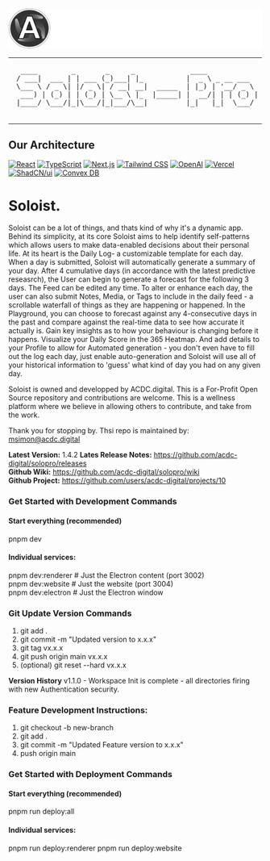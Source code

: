 ![ACDC Logo](public/logo-ACDC.svg)

<table>
  <tr>
    <td>
      <pre>
  ____        _       _     _             ____            
 / ___|  ___ | | ___ (_)___| |_          |  _ \ _ __ ___  
 \___ \ / _ \| |/ _ \| / __| __|  _____  | |_) | '__/ _ \ 
  ___) | (_) | | (_) | \__ \ |_  |_____| |  __/| | | (_) |
 |____/ \___/|_|\___/|_|___/\__|         |_|   |_|  \___/
      </pre>
    </td>
  </tr>
</table>

## Our Architecture
[![React](https://img.shields.io/badge/React-%2320232A.svg?style=flat-round&logo=react&logoColor=%2361DAFB)](https://reactjs.org/)
[![TypeScript](https://img.shields.io/badge/TypeScript-%233178C6.svg?style=flat-round&logo=typescript&logoColor=white)](https://www.typescriptlang.org/)
[![Next.js](https://img.shields.io/badge/Next.js-%23000000.svg?style=flat-round&logo=nextdotjs&logoColor=white)](https://nextjs.org/)
[![Tailwind CSS](https://img.shields.io/badge/Tailwind_CSS-%2306B6D4.svg?style=flat-round&logo=tailwindcss&logoColor=white)](https://tailwindcss.com/)
[![OpenAI](https://img.shields.io/badge/OpenAI-%23000000.svg?style=flat-round&logo=OpenAI&logoColor=white)](https://www.openai.com/)
[![Vercel](https://img.shields.io/badge/Vercel-%23000000.svg?style=flat-round&logo=Vercel&logoColor=white)](https://vercel.com/)
[![ShadCN/ui](https://img.shields.io/badge/shadcn--ui-%2327272A.svg?style=flat-round&logoColor=white)](https://ui.shadcn.com/)
[![Convex DB](https://img.shields.io/badge/Convex_DB-%23450AFF.svg?style=flat-round&logo=convex&logoColor=white)](https://convex.dev/)

# Soloist.
Soloist can be a lot of things, and thats kind of why it's a dynamic app. Behind its simplicity, at its core Soloist aims to help identify self-patterns which allows users to make data-enabled decisions about their personal life. At its heart is the Daily Log- a customizable template for each day. When a day is submitted, Soloist will automatically generate a summary of your day. After 4 cumulative days (in accordance with the latest predictive reseasrch), the User can begin to generate a forecast for the following 3 days. The Feed can be edited any time. To alter or enhance each day, the user can also submit Notes, Media, or Tags to include in the daily feed - a scrollable waterfall of things as they are happening or happened. In the Playground, you can choose to forecast against any 4-consecutive days in the past and compare against the real-time data to see how accurate it actually is. Gain key insights as to how your behaviour is changing before it happens. Visualize your Daily Score in the 365 Heatmap. And add details to your Profile to allow for Automated generation - you don't even have to fill out the log each day, just enable auto-generation and Soloist will use all of your historical information to 'guess' what kind of day you had on any given day.   

Soloist is owned and developped by ACDC.digital. This is a For-Profit Open Source repository and contributions are welcome. This is a wellness platform where we believe in allowing others to contribute, and take from the work.   

Thank you for stopping by. Thsi repo is maintained by: msimon@acdc.digital


**Latest Version:** 1.4.2
**Lates Release Notes:** https://github.com/acdc-digital/solopro/releases   
**Github Wiki:** https://github.com/acdc-digital/solopro/wiki   
**Github Project:** https://github.com/users/acdc-digital/projects/10   

### Get Started with Development Commands
#### **Start everything (recommended)**
pnpm dev

#### **Individual services:**
pnpm dev:renderer    # Just the Electron content (port 3002)   
pnpm dev:website      # Just the website (port 3004)    
pnpm dev:electron    # Just the Electron window

### Git Update Version Commands
1. git add .
2. git commit -m "Updated version to x.x.x"
3. git tag vx.x.x
4. git push origin main vx.x.x
5. (optional) git reset --hard vx.x.x

**Version History**
v1.1.0 - Workspace Init is complete - all directories firing with new Authentication security.

### Feature Development Instructions:
1. git checkout -b new-branch
2. git add .
3. git commit -m "Updated Feature version to x.x.x"
4. push origin main

### Get Started with Deployment Commands
#### **Start everything (recommended)**
pnpm run deploy:all

#### **Individual services:**
pnpm run deploy:renderer
pnpm run deploy:website